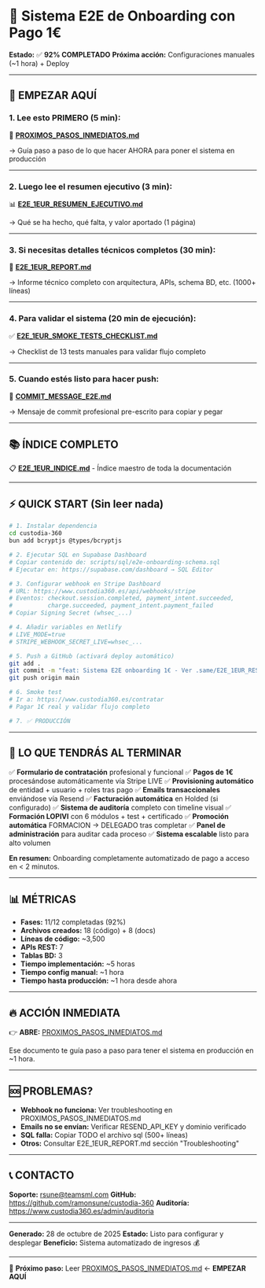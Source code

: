 # 🚀 Sistema E2E de Onboarding con Pago 1€

**Estado:** ✅ **92% COMPLETADO**
**Próxima acción:** Configuraciones manuales (~1 hora) + Deploy

---

## 📍 EMPEZAR AQUÍ

### 1. Lee esto PRIMERO (5 min):
📌 **[PROXIMOS_PASOS_INMEDIATOS.md](./PROXIMOS_PASOS_INMEDIATOS.md)**

→ Guía paso a paso de lo que hacer AHORA para poner el sistema en producción

---

### 2. Luego lee el resumen ejecutivo (3 min):
📊 **[E2E_1EUR_RESUMEN_EJECUTIVO.md](./E2E_1EUR_RESUMEN_EJECUTIVO.md)**

→ Qué se ha hecho, qué falta, y valor aportado (1 página)

---

### 3. Si necesitas detalles técnicos completos (30 min):
📘 **[E2E_1EUR_REPORT.md](./E2E_1EUR_REPORT.md)**

→ Informe técnico completo con arquitectura, APIs, schema BD, etc. (1000+ líneas)

---

### 4. Para validar el sistema (20 min de ejecución):
✅ **[E2E_1EUR_SMOKE_TESTS_CHECKLIST.md](./E2E_1EUR_SMOKE_TESTS_CHECKLIST.md)**

→ Checklist de 13 tests manuales para validar flujo completo

---

### 5. Cuando estés listo para hacer push:
🚀 **[COMMIT_MESSAGE_E2E.md](./COMMIT_MESSAGE_E2E.md)**

→ Mensaje de commit profesional pre-escrito para copiar y pegar

---

## 📚 ÍNDICE COMPLETO

📋 **[E2E_1EUR_INDICE.md](./E2E_1EUR_INDICE.md)** - Índice maestro de toda la documentación

---

## ⚡ QUICK START (Sin leer nada)

```bash
# 1. Instalar dependencia
cd custodia-360
bun add bcryptjs @types/bcryptjs

# 2. Ejecutar SQL en Supabase Dashboard
# Copiar contenido de: scripts/sql/e2e-onboarding-schema.sql
# Ejecutar en: https://supabase.com/dashboard → SQL Editor

# 3. Configurar webhook en Stripe Dashboard
# URL: https://www.custodia360.es/api/webhooks/stripe
# Eventos: checkout.session.completed, payment_intent.succeeded,
#          charge.succeeded, payment_intent.payment_failed
# Copiar Signing Secret (whsec_...)

# 4. Añadir variables en Netlify
# LIVE_MODE=true
# STRIPE_WEBHOOK_SECRET_LIVE=whsec_...

# 5. Push a GitHub (activará deploy automático)
git add .
git commit -m "feat: Sistema E2E onboarding 1€ - Ver .same/E2E_1EUR_RESUMEN_EJECUTIVO.md"
git push origin main

# 6. Smoke test
# Ir a: https://www.custodia360.es/contratar
# Pagar 1€ real y validar flujo completo

# 7. ✅ PRODUCCIÓN
```

---

## 🎯 LO QUE TENDRÁS AL TERMINAR

✅ **Formulario de contratación** profesional y funcional
✅ **Pagos de 1€** procesándose automáticamente vía Stripe LIVE
✅ **Provisioning automático** de entidad + usuario + roles tras pago
✅ **Emails transaccionales** enviándose vía Resend
✅ **Facturación automática** en Holded (si configurado)
✅ **Sistema de auditoría** completo con timeline visual
✅ **Formación LOPIVI** con 6 módulos + test + certificado
✅ **Promoción automática** FORMACION → DELEGADO tras completar
✅ **Panel de administración** para auditar cada proceso
✅ **Sistema escalable** listo para alto volumen

**En resumen:** Onboarding completamente automatizado de pago a acceso en < 2 minutos.

---

## 📊 MÉTRICAS

- **Fases:** 11/12 completadas (92%)
- **Archivos creados:** 18 (código) + 8 (docs)
- **Líneas de código:** ~3,500
- **APIs REST:** 7
- **Tablas BD:** 3
- **Tiempo implementación:** ~5 horas
- **Tiempo config manual:** ~1 hora
- **Tiempo hasta producción:** ~1 hora desde ahora

---

## 🔥 ACCIÓN INMEDIATA

👉 **ABRE:** [PROXIMOS_PASOS_INMEDIATOS.md](./PROXIMOS_PASOS_INMEDIATOS.md)

Ese documento te guía paso a paso para tener el sistema en producción en ~1 hora.

---

## 🆘 PROBLEMAS?

- **Webhook no funciona:** Ver troubleshooting en PROXIMOS_PASOS_INMEDIATOS.md
- **Emails no se envían:** Verificar RESEND_API_KEY y dominio verificado
- **SQL falla:** Copiar TODO el archivo sql (500+ líneas)
- **Otros:** Consultar E2E_1EUR_REPORT.md sección "Troubleshooting"

---

## 📞 CONTACTO

**Soporte:** rsune@teamsml.com
**GitHub:** https://github.com/ramonsune/custodia-360
**Auditoría:** https://www.custodia360.es/admin/auditoria

---

**Generado:** 28 de octubre de 2025
**Estado:** Listo para configurar y desplegar
**Beneficio:** Sistema automatizado de ingresos 💰

---

🎯 **Próximo paso:** Leer [PROXIMOS_PASOS_INMEDIATOS.md](./PROXIMOS_PASOS_INMEDIATOS.md) ← **EMPEZAR AQUÍ**
